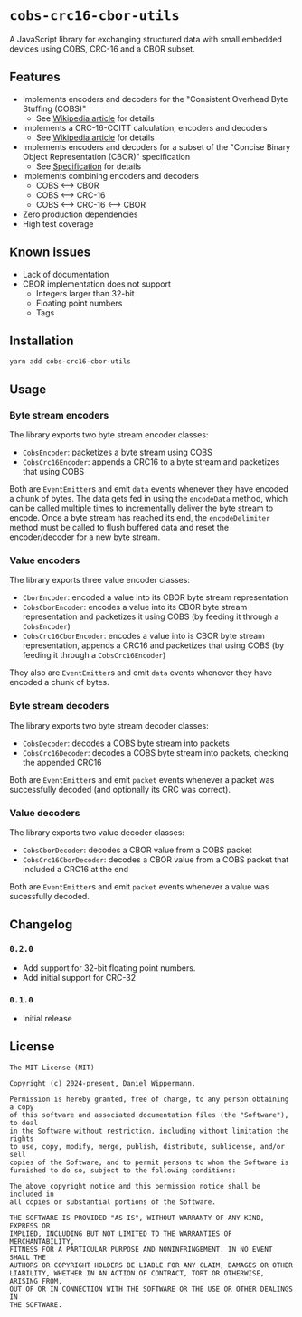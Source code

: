 # `cobs-crc16-cbor-utils`

A JavaScript library for exchanging structured data with small embedded devices using COBS, CRC-16 and a CBOR subset.


## Features

- Implements encoders and decoders for the "Consistent Overhead Byte Stuffing (COBS)"
    - See [Wikipedia article](https://en.wikipedia.org/wiki/Consistent_Overhead_Byte_Stuffing) for details
- Implements a CRC-16-CCITT calculation, encoders and decoders
    - See [Wikipedia article](https://en.wikipedia.org/wiki/Cyclic_redundancy_check) for details
- Implements encoders and decoders for a subset of the "Concise Binary Object Representation (CBOR)" specification
    - See [Specification](https://www.rfc-editor.org/rfc/rfc8949) for details
- Implements combining encoders and decoders
    - COBS <--> CBOR
    - COBS <--> CRC-16
    - COBS <--> CRC-16 <--> CBOR
- Zero production dependencies
- High test coverage


## Known issues

- Lack of documentation
- CBOR implementation does not support
    - Integers larger than 32-bit
    - Floating point numbers
    - Tags


## Installation

```
yarn add cobs-crc16-cbor-utils
```


## Usage

### Byte stream encoders

The library exports two byte stream encoder classes:

- `CobsEncoder`: packetizes a byte stream using COBS
- `CobsCrc16Encoder`: appends a CRC16 to a byte stream and packetizes that using COBS

Both are `EventEmitter`s  and emit `data` events whenever they have encoded a chunk of bytes. The data gets fed in using the `encodeData` method, which can be called multiple times to incrementally deliver the byte stream to encode. Once a byte stream has reached its end, the `encodeDelimiter` method must be called to flush buffered data and reset the encoder/decoder for a new byte stream.


### Value encoders

The library exports three value encoder classes:

- `CborEncoder`: encoded a value into its CBOR byte stream representation
- `CobsCborEncoder`: encodes a value into its CBOR byte stream representation and packetizes it using COBS (by feeding it through a `CobsEncoder`)
- `CobsCrc16CborEncoder`: encodes a value into is CBOR byte stream representation, appends a CRC16 and packetizes that using COBS (by feeding it through a `CobsCrc16Encoder`)

They also are `EventEmitter`s and emit `data` events whenever they have encoded a chunk of bytes.


### Byte stream decoders

The library exports two byte stream decoder classes:

- `CobsDecoder`: decodes a COBS byte stream into packets
- `CobsCrc16Decoder`: decodes a COBS byte stream into packets, checking the appended CRC16

Both are `EventEmitter`s and emit `packet` events whenever a packet was successfully decoded (and optionally its CRC was correct).


### Value decoders

The library exports two value decoder classes:

- `CobsCborDecoder`: decodes a CBOR value from a COBS packet
- `CobsCrc16CborDecoder`: decodes a CBOR value from a COBS packet that included a CRC16 at the end

Both are `EventEmitter`s and emit `packet` events whenever a value was sucessfully decoded.


## Changelog

### `0.2.0`

- Add support for 32-bit floating point numbers.
- Add initial support for CRC-32


### `0.1.0`

- Initial release


## License

```
The MIT License (MIT)

Copyright (c) 2024-present, Daniel Wippermann.

Permission is hereby granted, free of charge, to any person obtaining a copy
of this software and associated documentation files (the "Software"), to deal
in the Software without restriction, including without limitation the rights
to use, copy, modify, merge, publish, distribute, sublicense, and/or sell
copies of the Software, and to permit persons to whom the Software is
furnished to do so, subject to the following conditions:

The above copyright notice and this permission notice shall be included in
all copies or substantial portions of the Software.

THE SOFTWARE IS PROVIDED "AS IS", WITHOUT WARRANTY OF ANY KIND, EXPRESS OR
IMPLIED, INCLUDING BUT NOT LIMITED TO THE WARRANTIES OF MERCHANTABILITY,
FITNESS FOR A PARTICULAR PURPOSE AND NONINFRINGEMENT. IN NO EVENT SHALL THE
AUTHORS OR COPYRIGHT HOLDERS BE LIABLE FOR ANY CLAIM, DAMAGES OR OTHER
LIABILITY, WHETHER IN AN ACTION OF CONTRACT, TORT OR OTHERWISE, ARISING FROM,
OUT OF OR IN CONNECTION WITH THE SOFTWARE OR THE USE OR OTHER DEALINGS IN
THE SOFTWARE.
```
